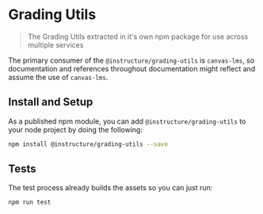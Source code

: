 # Grading Utils

> The Grading Utils extracted in it's own npm package for use across multiple services

The primary consumer of the `@instructure/grading-utils` is `canvas-lms`, so documentation
and references throughout documentation might reflect and assume the use of `canvas-lms`.

## Install and Setup

As a published npm module, you can add `@instructure/grading-utils` to your node project by doing
the following:

```bash
npm install @instructure/grading-utils --save
```

## Tests

The test process already builds the assets so you can just run:

```bash
npm run test
```
